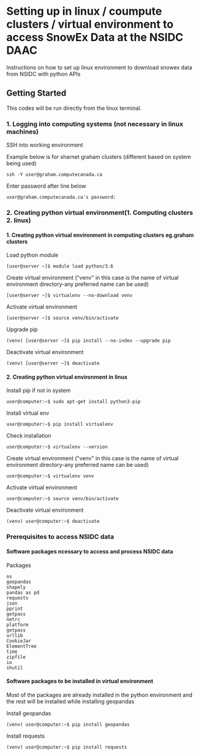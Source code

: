 # Setting up in linux / coumpute clusters / virtual environment to access SnowEx Data at the NSIDC DAAC

Instructions on how to set up linux environment to download snowex data from NSIDC with python APIs

## Getting Started

This codes will be run directly from the linux terminal.

### 1. Logging into computing systems (not necessary in linux machines) 

SSH into working environment 

Example below is for sharnet graham clusters (different based on system being used)

```
ssh -Y user@graham.computecanada.ca
```
Enter password after line below

```
user@graham.computecanada.ca's password:
```

### 2. Creating python virtual environment(1. Computing clusters 2. linux)
#### 1. Creating python virtual environment in computing clusters eg.graham clusters
Load python module

```
[user@server ~]$ module load python/3.6

```

Create virtual environment ("venv" in this case is the name of virtual environment directory-any preferred name can be used)

```
[user@server ~]$ virtualenv --no-download venv

```
Activate virtual environment

```
[user@server ~]$ source venv/bin/activate
```
Upgrade pip

```
(venv) [user@server ~]$ pip install --no-index --upgrade pip
```

Deactivate virtual environment

```
(venv) [user@server ~]$ deactivate

```

#### 2. Creating python virtual environment in linux
Install pip if not in system

```
user@computer:~$ sudo apt-get install python3-pip

```
Install virtual env

```
user@computer:~$ pip install virtualenv
```
Check installation

```
user@computer:~$ virtualenv --version
```
Create virtual environment ("venv" in this case is the name of virtual environment directory-any preferred name can be used)

```
user@computer:~$ virtualenv venv
```

Activate virtual environment

```
user@computer:~$ source venv/bin/activate
```

Deactivate virtual environment

```
(venv) user@computer:~$ deactivate

```

### Prerequisites to access NSIDC data

#### Software packages ncessary to access and process NSIDC data

Packages
```
os
geopandas
shapely
pandas as pd 
requests
json
pprint
getpass
netrc
platform 
getpass
urllib
CookieJar
ElementTree
time
zipfile
io
shutil

```

#### Software packages to be installed in virtual environment
Most of the packages are already installed in the python environment and the rest will be installed while installing geopandas 

Install geopandas
```
(venv) user@computer:~$ pip install geopandas

```

Install requests
```
(venv) user@computer:~$ pip install requests


